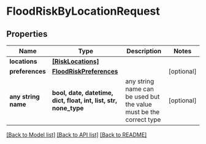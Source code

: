 # FloodRiskByLocationRequest


## Properties
Name | Type | Description | Notes
------------ | ------------- | ------------- | -------------
**locations** | [**[RiskLocations]**](RiskLocations.md) |  | 
**preferences** | [**FloodRiskPreferences**](FloodRiskPreferences.md) |  | [optional] 
**any string name** | **bool, date, datetime, dict, float, int, list, str, none_type** | any string name can be used but the value must be the correct type | [optional]

[[Back to Model list]](../README.md#documentation-for-models) [[Back to API list]](../README.md#documentation-for-api-endpoints) [[Back to README]](../README.md)


